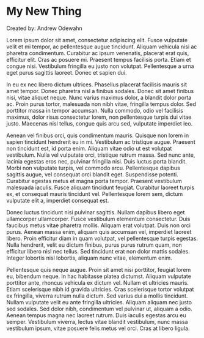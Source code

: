 # My New Thing

Created by: Andrew Odewahn


Lorem ipsum dolor sit amet, consectetur adipiscing elit. Fusce vulputate velit et mi tempor, ac pellentesque augue tincidunt. Aliquam vehicula nisi ac pharetra condimentum. Curabitur ac ipsum venenatis, placerat erat quis, efficitur elit. Cras ac posuere mi. Praesent tempus facilisis porta. Etiam et congue nisi. Vestibulum fringilla eu justo non volutpat. Pellentesque a urna eget purus sagittis laoreet. Donec et sapien dui.

In eu ex nec libero dictum ultrices. Phasellus placerat facilisis mauris sit amet tempor. Donec pharetra nisl a finibus sodales. Donec sit amet finibus nisi, vitae aliquet neque. Nunc varius maximus dolor, a blandit dolor porta ac. Proin purus tortor, malesuada non nibh vitae, fringilla tempus dolor. Sed porttitor massa in tempor accumsan. Nulla commodo, odio vel facilisis maximus, dolor risus consectetur lorem, non pellentesque turpis dui vitae justo. Maecenas nisl tellus, congue quis arcu sed, vulputate imperdiet leo.

Aenean vel finibus orci, quis condimentum mauris. Quisque non lorem in sapien tincidunt hendrerit eu in mi. Vestibulum ac tristique augue. Praesent non tincidunt est, id porta enim. Aliquam vitae odio ut est volutpat vestibulum. Nulla vel vulputate orci, tristique rutrum massa. Sed nunc ante, lacinia egestas eros nec, pulvinar fringilla nisi. Duis luctus porta blandit. Morbi non vulputate turpis, vel commodo arcu. Pellentesque dapibus sagittis augue, vel consequat orci blandit eget. Suspendisse potenti. Curabitur egestas metus et magna porta tempor. Praesent vestibulum malesuada iaculis. Fusce aliquam tincidunt feugiat. Curabitur laoreet turpis ex, et consequat mauris tincidunt vel. Pellentesque lorem sem, dictum vulputate elit a, imperdiet consequat est.

Donec luctus tincidunt nisi pulvinar sagittis. Nullam dapibus libero eget ullamcorper ullamcorper. Fusce vestibulum elementum consectetur. Duis faucibus metus vitae pharetra mollis. Aliquam erat volutpat. Duis non orci purus. Aenean massa enim, aliquam quis accumsan vel, imperdiet laoreet libero. Proin efficitur diam in quam volutpat, vel pellentesque turpis egestas. Nulla hendrerit, velit eu dictum finibus, purus purus rutrum quam, non efficitur libero nisl nec tellus. Sed tincidunt erat non dolor mattis sodales. Integer lobortis nisl lobortis, aliquam nunc vitae, elementum enim.

Pellentesque quis neque augue. Proin sit amet nisi porttitor, feugiat lorem eu, bibendum neque. In hac habitasse platea dictumst. Aliquam vulputate porttitor ante, rhoncus vehicula ex dictum vel. Nullam et ultricies mauris. Etiam scelerisque nibh id gravida ultricies. Cras scelerisque tortor volutpat ex fringilla, viverra rutrum nulla dictum. Sed varius dui a mollis tincidunt. Nullam vulputate velit eu ante fringilla ultricies. Aliquam aliquam nec justo sed sodales. Sed dolor nibh, condimentum vel pulvinar ut, aliquam a odio. Aenean tempus magna nec laoreet rutrum. Duis iaculis egestas arcu eu semper. Vestibulum viverra, lectus vitae blandit vestibulum, nunc massa vestibulum ipsum, vitae posuere felis metus vel orci. Cras at libero ligula.

